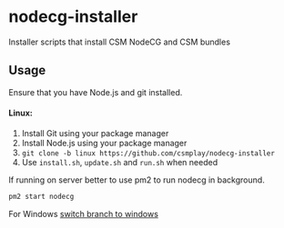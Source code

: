 # nodecg-installer

Installer scripts that install CSM NodeCG and CSM bundles

## Usage

Ensure that you have Node.js and git installed.

#### Linux:

1. Install Git using your package manager
2. Install Node.js using your package manager
3. `git clone -b linux https://github.com/csmplay/nodecg-installer`
4. Use `install.sh`, `update.sh` and `run.sh` when needed

If running on server better to use pm2 to run nodecg in background.

```bash
pm2 start nodecg
```

For Windows
[switch branch to windows](https://github.com/csmplay/nodecg-installer/tree/windows)
